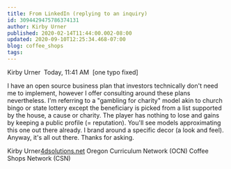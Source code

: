 ```yaml
---
title: From LinkedIn (replying to an inquiry)
id: 3094429475786374131
author: Kirby Urner
published: 2020-02-14T11:44:00.002-08:00
updated: 2020-09-10T12:25:34.468-07:00
blog: coffee_shops
tags: 
---
```


Kirby Urner  Today, 11:41 AM  [one typo fixed]

I have an open source business plan that investors technically don't need me to implement, however I offer consulting around these plans nevertheless. I'm referring to a "gambling for charity" model akin to church bingo or state lottery except the beneficiary is picked from a list supported by the house, a cause or charity. The player has nothing to lose and gains by keeping a public profile (= reputation). You'll see models approximating this one out there already. I brand around a specific decor (a look and feel). Anyway, it's all out there. Thanks for asking.

Kirby Urner[4dsolutions.net](http://4dsolutions.net/)
Oregon Curriculum Network (OCN)
Coffee Shops Network (CSN)